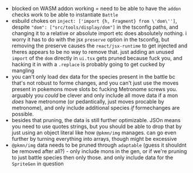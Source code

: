 - blocked on WASM addon working = need to be able to have the `addon` checks work to be able to instantiate `Battle`
-  esbuild chokes on `inject: ['import {h, Fragment} from \'dom\'']`, despite `"dom": ["src/tools/display/dom"]` in the tsconfig paths, and changing it to a relative or absolute import etc does absolutely nothing. i worry it has to do with the jsx `preserve` option in the tsconfig, but removing the preserve causes the `react/jsx-runtime` to get injected and theres appears to be no way to remove that. just adding an unused `import` of the `dom` directly in `ui.tsx` gets pruned because fuck you, and hacking it in with a `.replace` is probably going to get cucked by mangling
- you can't only load dex data for the species present in the battle bc that's not robust to forme changes, and you can't just use the moves present in pokemons move slots bc fucking Metronome screws you. arguably you *could* be clever and only include all move data if a mon *does* have metronome (or pedantically, just moves procable by metronome), and only include additional species *if* formechanges are possible.
- besides that pruning, the data is still further optimizable. JSOn means you need to use quotes strings, but you should be able to drop that by just using an object literal like how `@pkmn/img` manages. can go even further by turning everything into arrays, though might be excessive
- `@pkmn/img` data needs to be pruned through `adaptable` (guess it shouldnt be removed after all?) - only include mons in the gen, or if we're pruning to just battle species then only those. and only include data for the `SpriteGen` in question
